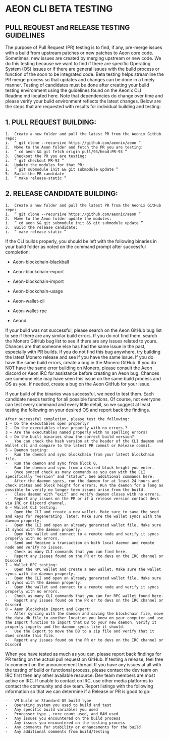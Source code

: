 # AEON CLI BETA TESTING                 

## PULL REQUEST and RELEASE TESTING GUIDELINES
The purpose of Pull Request (PR) testing is to find, if any, pre-merge issues with a build from upstream patches or new patches to Aeon core code. Sometimes, new issues are created by merging upstream or new code.  We do this testing because we want to find if there are specific Operating System (OS) issues or if there are general issues with the build process or function of the soon to be integrated code. Beta testing helps streamline the PR merge process so that updates and changes can be done in a timely manner. Testing of candidates must be done after creating your build testing environment using the guidelines found on the Aeonix CLI Readme.md located here. Note that dependencies do change over time and please verify your build environment reflects the latest changes. Below are the steps that are requested with results for individual building and testing:

## 1.	PULL REQUEST BUILDING:

```
1.	Create a new folder and pull the latest PR from the Aeonix GitHub repo:
i.	“ git clone --recursive https://github.com/aeonix/aeon ”
2.	Move to the Aeon folder and fetch the PR you are testing:
i.	“ cd aeon && git fetch origin pull/93/head:PR-93 ”
3.	Checkout the PR you are testing:
i.	“ git checkout PR-93 ”
4.	Update the modules for that PR:
i.	“ git submodule init && git submodule update ”
5.	Build the PR candidate
i.	“ make release-static ” 
```


## 2.	RELEASE CANDIDATE BUILDING:

```
1.	Create a new folder and pull the latest PR from the Aeonix GitHub repo:
i.	“ git clone --recursive https://github.com/aeonix/aeon ”
2.	Move to the Aeon folder update the modules:
i.	“ cd aeon && git submodule init && git submodule update ”
3.	Build the release candidate:
i.	“ make release-static ”
```

If the CLI builds properly, you should be left with the following binaries in your build folder as noted on the command prompt after successful completion:

* Aeon-blockchain-blackball

*	Aeon-blockchain-export

*	Aeon-blockchain-import

*	Aeon-blockchain-usage

*	Aeon-wallet-cli

*	Aeon-wallet-rpc

*	Aeond

If your build was not successful, please search on the Aeon GitHub bug list to see if there are any similar build errors. If you do not find them, search the Monero GitHub bug list to see if there are any issues related to yours. Chances are that someone else has had the same issue in the past, especially with PR builds. If you do not find this bug anywhere, try building the latest Monero release and see if you have the same issue. If you do have the same build errors, create a bug in the Monero GitHub. If you do NOT have the same error building on Monero, please consult the Aeon discord or Aeon IRC for assistance before creating an Aeon bug. Chances are someone else may have seen this issue on the same build process and OS as you. If needed, create a bug on the Aeon GitHub for your issue. 


If your build of the binaries was successful, we need to test them. Each candidate needs testing for all possible functions. Of course, not everyone can test every command and every little detail, so we suggest at least testing the following on your desired OS and report back the findings. 

```
After successful completion, please test the following:
1 – Do the executables open properly?
2 – Do the executables close properly with no errors.?
3 – Are the executables named properly with no spelling errors?
4 – Do the built binaries show the correct build version?
-	You can check the hash version at the header of the CLI daemon and Wallet cli and compare to the latest PR commit or Release commit.
5 – Daemon testing:
-	Run the daemon and sync blockchain from your latest blockchain file.
-	Run the daemon and sync from block 0.
-	Run the daemon and sync from a desired block height you enter.
-	Once synced check as many commands as you can with the CLI specifically “version” and “status”. See additional commands here.
-	After the daemon syncs, run the daemon for at least 24 hours and check status and block height for errors. Run the daemon for a long as possible to verify no longer term issues arise from the build. 
-	Close daemon with “exit” and verify daemon closes with no errors.
-	Report any issues on the PR or if a release version contact devs via IRC or Discord channel.
6 – Wallet CLI testing:
-	Open the CLI and create a new wallet. Make sure to save the seed and keys for regenerating  later. Make sure the wallet syncs with the daemon properly.
-	Open the CLI and open an already generated wallet file. Make sure it syncs with the daemon properly. 
-	Open the wallet and connect to a remote node and verify it syncs properly with no errors. 
-	Send and Receive a transaction on both local daemon and remote node and verify no issues.
-	Check as many CLI commands that you can find here. 
-	Report any issues found on the PR or to devs on the IRC channel or Discord
7 – Wallet RPC testing:
-	Open the RPC wallet and create a new wallet. Make sure the wallet syncs with the daemon properly.
-	Open the CLI and open an already generated wallet file. Make sure it syncs with the daemon properly. 
-	Open the wallet and connect to a remote node and verify it syncs properly with no errors. 
-	Check as many CLI commands that you can for RPC wallet found here.  
-	Report any issues found on the PR or to devs on the IRC channel or Discord
8 – Aeon Blockchain Import and Export:
-	After syncing with the daemon and saving the blockchain file, move the data.db file to another location you know on your computer and use the Import function to import that DB to your new daemon. Verify it properly imports and the daemon syncs like it should. 
-	Use the Export to move the DB to a zip file and verify that it does create this file.
-	Report any issues found on the PR or to devs on the IRC channel or Discord
```

When you have tested as much as you can, please report back findings for PR testing on the actual pull request on GitHub. If testing a release, feel free to comment on the announcement thread. If you have any issues at all with the testing of build or functional process, please contact the dev team on IRC first then any other available resource. Dev team members are most active on IRC. If unable to contact on IRC, use other media platforms to contact the community and dev team. Report listings with the following information so that we can determine if a Release or PR is good to go:

```
-	VM build or Standard OS build type
-	Operating system you used to build and test 
-	Any specific build variables you used
-	Processor type , core count used, and RAM used
-	Any issues you encountered on the build process
-	Any issues you encountered on the testing process
-	Any comments for stability or enhancements for the build
-	Any additional comments from build/testing 

```
